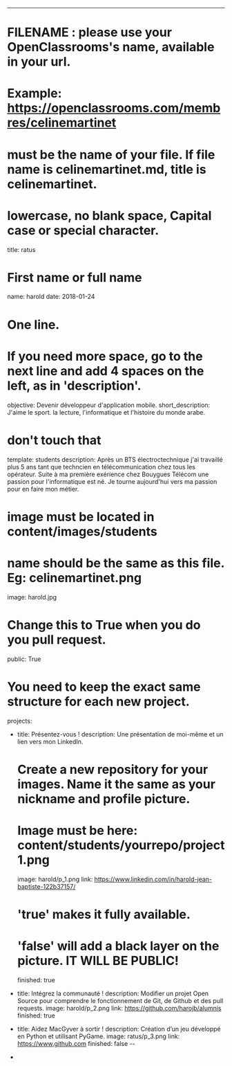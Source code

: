 ---

# FILENAME : please use your OpenClassrooms's name, available in your url.
# Example: https://openclassrooms.com/membres/celinemartinet
# must be the name of your file. If file name is celinemartinet.md, title is celinemartinet.
# lowercase, no blank space, Capital case or special character.
title: ratus

# First name or full name
name: harold
date: 2018-01-24

# One line.
# If you need more space, go to the next line and add 4 spaces on the left, as in 'description'.
objective: Devenir développeur d'application mobile.
short_description: J'aime le sport. la lecture, l'informatique et l'histoire du monde arabe. 

# don't touch that
template: students
description:
    Après un BTS électroctechnique j'ai travaillé plus 5 ans tant que techncien en télécommunication chez tous les opérateur. Suite à ma première exérience chez Bouygues Télécom une passion pour l'informatique est né. Je tourne aujourd'hui vers ma passion pour en faire mon métier.

# image must be located in content/images/students
# name should be the same as this file. Eg: celinemartinet.png
image: harold.jpg

# Change this to True when you do you pull request.
public: True

# You need to keep the exact same structure for each new project.
projects:
  - title: Présentez-vous !
    description: Une présentation de moi-même et un lien vers mon LinkedIn.
    # Create a new repository for your images. Name it the same as your nickname and profile picture.
    # Image must be here: content/students/yourrepo/project1.png
    image: harold/p_1.png
    link: https://www.linkedin.com/in/harold-jean-baptiste-122b37157/
    # 'true' makes it fully available.
    # 'false' will add a black layer on the picture. IT WILL BE PUBLIC!
    finished: true
  - title: Intégrez la communauté !
    description: Modifier un projet Open Source pour comprendre le fonctionnement de Git, de Github et des pull requests. 
    image: harold/p_2.png
    link: https://github.com/harojb/alumnis
    finished: true
  - title: Aidez MacGyver à sortir !
    description: Création d’un jeu développé en Python et utilisant PyGame.
    image: ratus/p_3.png
    link: https://www.github.com
    finished: false
--

-
